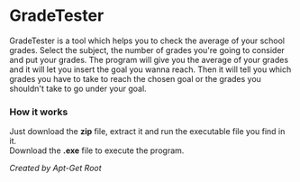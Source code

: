 # GradeTester
GradeTester is a tool which helps you to check the average of your school grades.
Select the subject, the number of grades you're going to consider and put your
grades. The program will give you the average of your grades and it will let you
insert the goal you wanna reach. Then it will tell you which grades you have to
take to reach the chosen goal or the grades you shouldn't take to go under your
goal.

### How it works
Just download the **zip** file, extract it and run the executable file you find in it.                                                
Download the **.exe** file to execute the program.

*Created by Apt-Get Root*
